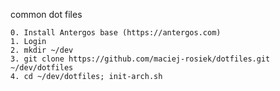 common dot files

    0. Install Antergos base (https://antergos.com)
    1. Login
    2. mkdir ~/dev
    3. git clone https://github.com/maciej-rosiek/dotfiles.git ~/dev/dotfiles
    4. cd ~/dev/dotfiles; init-arch.sh

